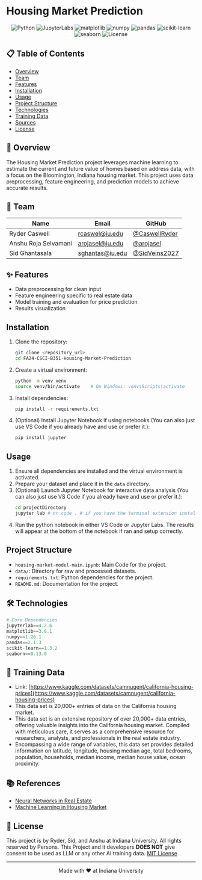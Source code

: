 # Housing Market Prediction

<div align="center">

![Python](https://img.shields.io/badge/python-v3.12+-blue.svg)
![JupyterLabs](https://img.shields.io/badge/jupyterlab-4.2+-orange.svg)
![matplotlib](https://img.shields.io/badge/matplotlib-3.8+-red.svg)
![numpy](https://img.shields.io/badge/numpy-1.26+-white.svg)
![pandas](https://img.shields.io/badge/pandas-2.1+-black.svg)
![scikit-learn](https://img.shields.io/badge/scikit-learn-1.3+-yellow.svg)
![seaborn](https://img.shields.io/badge/seaborn-0.13+-blue.svg)
![License](https://img.shields.io/badge/license-MIT-blue.svg)

</div>

## 📋 Table of Contents
- [Overview](#🎯-overview)
- [Team](#👥-team)
- [Features](#features)
- [Installation](#installation)
- [Usage](#usage)
- [Project Structure](#project-structure)
- [Technologies](#🛠️-technologies)
- [Training Data](#💾-training)
- [Sources](#📚-sources)
- [License](#📄-license)

## 🎯 Overview
The Housing Market Prediction project leverages machine learning to estimate the current and future value of homes based on address data, with a focus on the Bloomington, Indiana housing market. This project uses data preprocessing, feature engineering, and prediction models to achieve accurate results.

## 👥 Team
| Name | Email | GitHub |
|------|-------|---------|
| Ryder Caswell | [rcaswel@iu.edu](mailto:rcaswel@iu.edu) | [@CaswellRyder](https://github.com/CaswellRyder) |
| Anshu Roja Selvamani | [arojasel@iu.edu](mailto:arojasel@iu.edu) | [@arojasel](https://github.com/arojasel) |
| Sid Ghantasala | [sghantas@iu.edu](mailto:sghantas@iu.edu) | [@SidVeins2027](https://github.com/SidVeins2027) |

## ✨ Features
- Data preprocessing for clean input
- Feature engineering specific to real estate data
- Model training and evaluation for price prediction
- Results visualization


## Installation

1. Clone the repository:
   ```bash
   git clone <repository_url>
   cd FA24-CSCI-B351-Housing-Market-Prediction
   ```

2. Create a virtual environment:
   ```bash
   python -m venv venv
   source venv/bin/activate    # On Windows: venv\Scripts\activate
   ```

3. Install dependencies:
   ```bash
   pip install -r requirements.txt
   ```

4. (Optional) Install Jupyter Notebook if using notebooks (You can also just use VS Code if you already have and use or prefer it.):
   ```bash
   pip install jupyter
   ```

## Usage

1. Ensure all dependencies are installed and the virtual environment is activated.
2. Prepare your dataset and place it in the `data` directory.
3. (Optional) Launch Jupyter Notebook for interactive data analysis (You can also just use VS Code if you already have and use or prefer it.):
   ```bash
   cd projectDirectory
   jupyter lab # or code . # if you have the terminal extension installed you can run it.
   ```
4. Run the python notebook in either VS Code or Jupyter Labs. The results will appear at the bottom of the notebook if ran and setup correctly.

## Project Structure

- `housing-market-model-main.ipynb`: Main Code for the project.
- `data/`: Directory for raw and processed datasets.
- `requirements.txt`: Python dependencies for the project.
- `README.md`: Documentation for the project.

## 🛠️ Technologies

```python
# Core Dependencies
jupyterlab==4.2.6
matplotlib==3.8.1
numpy==1.26.1
pandas==2.1.3
scikit-learn==1.3.2
seaborn==0.13.0
```

## 💾 Training Data
- Link: [https://www.kaggle.com/datasets/camnugent/california-housing-prices](https://www.kaggle.com/datasets/camnugent/california-housing-prices)
- This data set is 20,000+ entries of data on the California housing market.  
- This data set is an extensive repository of over 20,000+ data entries, offering valuable insights into the California housing market. Compiled with meticulous care, it serves as a comprehensive resource for researchers, analysts, and professionals in the real estate industry.
- Encompassing a wide range of variables, this data set provides detailed information on latitude, longitude, housing median age, total bedrooms, population, households, median income, median house value, ocean proximity. 

## 📚 References

- [Neural Networks in Real Estate](https://papers.ssrn.com/sol3/papers.cfm?abstract_id=4413863)
- [Machine Learning in Housing Market](https://www.sciencedirect.com/science/article/pii/S1877050920316318)

## 📄 License

This project is by Ryder, Sid, and Anshu at Indiana University. All rights reserved by Persons. This Project and it developers **DOES NOT** give consent to be used as LLM or any other AI training data. 
[MIT License](https://opensource.org/licenses/MIT)

---

<div align="center">
Made with ❤️ at Indiana University
</div>
